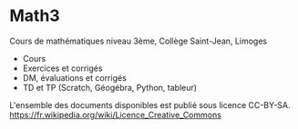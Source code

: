 # Math3

Cours de mathématiques niveau 3ème, Collège Saint-Jean, Limoges

- Cours
- Exercices et corrigés
- DM, évaluations et corrigés
- TD et TP (Scratch, Géogébra, Python, tableur)

L'ensemble des documents disponibles est publié sous licence CC-BY-SA. https://fr.wikipedia.org/wiki/Licence_Creative_Commons
